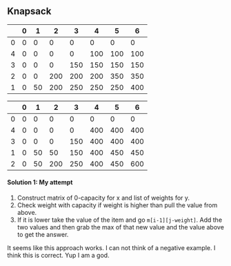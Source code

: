 
## Knapsack


|     | 0   | 1   | 2   | 3   | 4   | 5   | 6   |
| --- | --- | --- | --- | --- | --- | --- | --- |
| 0   | 0   | 0   | 0   | 0   | 0   | 0   | 0   |
| 4   | 0   | 0   | 0   | 0   | 100 | 100 | 100 |
| 3   | 0   | 0   | 0   | 150 | 150 | 150 | 150 |
| 2   | 0   | 0   | 200 | 200 | 200 | 350 | 350 |
| 1   | 0   | 50  | 200 | 250 | 250 | 250 | 400 | 

|     | 0   | 1   | 2   | 3   | 4   | 5   | 6   |
| --- | --- | --- | --- | --- | --- | --- | --- |
| 0   | 0   | 0   | 0   | 0   | 0   | 0   | 0   |
| 4   | 0   | 0   | 0   | 0   | 400 | 400 | 400 |
| 3   | 0   | 0   | 0   | 150 | 400 | 400 | 400 |
| 1   | 0   | 50  | 50  | 150 | 400 | 450 | 450 |
| 2   | 0   | 50   | 200 | 250 | 400 | 450 | 600 |

#### Solution 1: My attempt

1. Construct matrix of 0-capacity for x and list of weights for y.
2. Check weight with capacity if weight is higher than pull the value from above.
3. If it is lower take the value of the item and go `m[i-1][j-weight]`. Add the two values and then grab the max of that new value and the value above to get the answer.

It seems like this approach works. I can not think of a negative example. I think this is correct. Yup I am a god.

